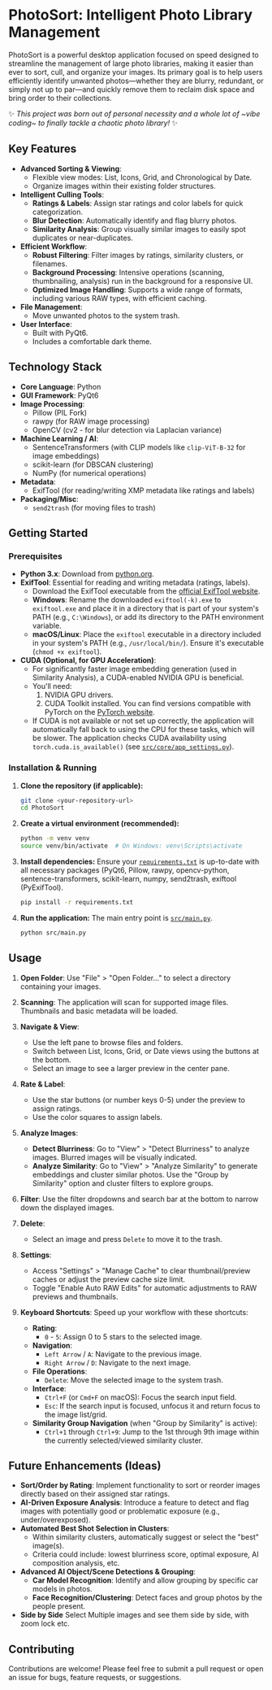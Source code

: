 # PhotoSort: Intelligent Photo Library Management

PhotoSort is a powerful desktop application focused on speed designed to streamline the management of large photo libraries, making it easier than ever to sort, cull, and organize your images. Its primary goal is to help users efficiently identify unwanted photos—whether they are blurry, redundant, or simply not up to par—and quickly remove them to reclaim disk space and bring order to their collections.

✨ *This project was born out of personal necessity and a whole lot of ~vibe coding~ to finally tackle a chaotic photo library!* ✨

## Key Features

*   **Advanced Sorting & Viewing**:
    *   Flexible view modes: List, Icons, Grid, and Chronological by Date.
    *   Organize images within their existing folder structures.
*   **Intelligent Culling Tools**:
    *   **Ratings & Labels**: Assign star ratings and color labels for quick categorization.
    *   **Blur Detection**: Automatically identify and flag blurry photos.
    *   **Similarity Analysis**: Group visually similar images to easily spot duplicates or near-duplicates.
*   **Efficient Workflow**:
    *   **Robust Filtering**: Filter images by ratings, similarity clusters, or filenames.
    *   **Background Processing**: Intensive operations (scanning, thumbnailing, analysis) run in the background for a responsive UI.
    *   **Optimized Image Handling**: Supports a wide range of formats, including various RAW types, with efficient caching.
*   **File Management**:
    *   Move unwanted photos to the system trash.
*   **User Interface**:
    *   Built with PyQt6.
    *   Includes a comfortable dark theme.

## Technology Stack

*   **Core Language**: Python
*   **GUI Framework**: PyQt6
*   **Image Processing**:
    *   Pillow (PIL Fork)
    *   rawpy (for RAW image processing)
    *   OpenCV (cv2 - for blur detection via Laplacian variance)
*   **Machine Learning / AI**:
    *   SentenceTransformers (with CLIP models like `clip-ViT-B-32` for image embeddings)
    *   scikit-learn (for DBSCAN clustering)
    *   NumPy (for numerical operations)
*   **Metadata**:
    *   ExifTool (for reading/writing XMP metadata like ratings and labels)
*   **Packaging/Misc**:
    *   `send2trash` (for moving files to trash)

## Getting Started

### Prerequisites

*   **Python 3.x**: Download from [python.org](https://www.python.org/).
*   **ExifTool**: Essential for reading and writing metadata (ratings, labels).
    *   Download the ExifTool executable from the [official ExifTool website](https://exiftool.org/).
    *   **Windows**: Rename the downloaded `exiftool(-k).exe` to `exiftool.exe` and place it in a directory that is part of your system's PATH (e.g., `C:\Windows`), or add its directory to the PATH environment variable.
    *   **macOS/Linux**: Place the `exiftool` executable in a directory included in your system's PATH (e.g., `/usr/local/bin/`). Ensure it's executable (`chmod +x exiftool`).
*   **CUDA (Optional, for GPU Acceleration)**:
    *   For significantly faster image embedding generation (used in Similarity Analysis), a CUDA-enabled NVIDIA GPU is beneficial.
    *   You'll need:
        1.  NVIDIA GPU drivers.
        2.  CUDA Toolkit installed. You can find versions compatible with PyTorch on the [PyTorch website](https://pytorch.org/get-started/locally/).
    *   If CUDA is not available or not set up correctly, the application will automatically fall back to using the CPU for these tasks, which will be slower. The application checks CUDA availability using `torch.cuda.is_available()` (see [`src/core/app_settings.py`](src/core/app_settings.py:18)).

### Installation & Running

1.  **Clone the repository (if applicable):**
    ```bash
    git clone <your-repository-url>
    cd PhotoSort
    ```

2.  **Create a virtual environment (recommended):**
    ```bash
    python -m venv venv
    source venv/bin/activate  # On Windows: venv\Scripts\activate
    ```

3.  **Install dependencies:**
    Ensure your [`requirements.txt`](requirements.txt) is up-to-date with all necessary packages (PyQt6, Pillow, rawpy, opencv-python, sentence-transformers, scikit-learn, numpy, send2trash, exiftool (PyExifTool).
    ```bash
    pip install -r requirements.txt
    ```

4.  **Run the application:**
    The main entry point is [`src/main.py`](src/main.py:147).
    ```bash
    python src/main.py
    ```

## Usage

1.  **Open Folder**: Use "File" > "Open Folder..." to select a directory containing your images.
2.  **Scanning**: The application will scan for supported image files. Thumbnails and basic metadata will be loaded.
3.  **Navigate & View**:
    *   Use the left pane to browse files and folders.
    *   Switch between List, Icons, Grid, or Date views using the buttons at the bottom.
    *   Select an image to see a larger preview in the center pane.
4.  **Rate & Label**:
    *   Use the star buttons (or number keys 0-5) under the preview to assign ratings.
    *   Use the color squares to assign labels.
5.  **Analyze Images**:
    *   **Detect Blurriness**: Go to "View" > "Detect Blurriness" to analyze images. Blurred images will be visually indicated.
    *   **Analyze Similarity**: Go to "View" > "Analyze Similarity" to generate embeddings and cluster similar photos. Use the "Group by Similarity" option and cluster filters to explore groups.
6.  **Filter**: Use the filter dropdowns and search bar at the bottom to narrow down the displayed images.
7.  **Delete**:
    *   Select an image and press `Delete` to move it to the trash.
8.  **Settings**:
    *   Access "Settings" > "Manage Cache" to clear thumbnail/preview caches or adjust the preview cache size limit.
    *   Toggle "Enable Auto RAW Edits" for automatic adjustments to RAW previews and thumbnails.

8.  **Keyboard Shortcuts**: Speed up your workflow with these shortcuts:
    *   **Rating**:
        *   `0` - `5`: Assign 0 to 5 stars to the selected image.
    *   **Navigation**:
        *   `Left Arrow` / `A`: Navigate to the previous image.
        *   `Right Arrow` / `D`: Navigate to the next image.
    *   **File Operations**:
        *   `Delete`: Move the selected image to the system trash.
    *   **Interface**:
        *   `Ctrl+F` (or `Cmd+F` on macOS): Focus the search input field.
        *   `Esc`: If the search input is focused, unfocus it and return focus to the image list/grid.
    *   **Similarity Group Navigation** (when "Group by Similarity" is active):
        *   `Ctrl+1` through `Ctrl+9`: Jump to the 1st through 9th image within the currently selected/viewed similarity cluster.

## Future Enhancements (Ideas)

*   **Sort/Order by Rating**: Implement functionality to sort or reorder images directly based on their assigned star ratings.
*   **AI-Driven Exposure Analysis**: Introduce a feature to detect and flag images with potentially good or problematic exposure (e.g., under/overexposed).
*   **Automated Best Shot Selection in Clusters**:
    *   Within similarity clusters, automatically suggest or select the "best" image(s).
    *   Criteria could include: lowest blurriness score, optimal exposure, AI composition analysis, etc.
*   **Advanced AI Object/Scene Detections & Grouping**:
    *   **Car Model Recognition**: Identify and allow grouping by specific car models in photos.
    *   **Face Recognition/Clustering**: Detect faces and group photos by the people present.
*   **Side by Side** Select Multiple images and see them side by side, with zoom lock etc.

## Contributing

Contributions are welcome! Please feel free to submit a pull request or open an issue for bugs, feature requests, or suggestions.












